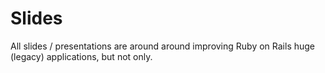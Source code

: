 # Slides

All slides / presentations are around around improving Ruby on Rails huge (legacy) applications, but not only.
